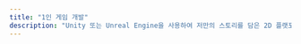 ```yaml
---
title: "1인 게임 개발"
description: "Unity 또는 Unreal Engine을 사용하여 저만의 스토리를 담은 2D 플랫포머 형식의 로그라이크 게임을 만들어보고 싶습니다."
---
```

